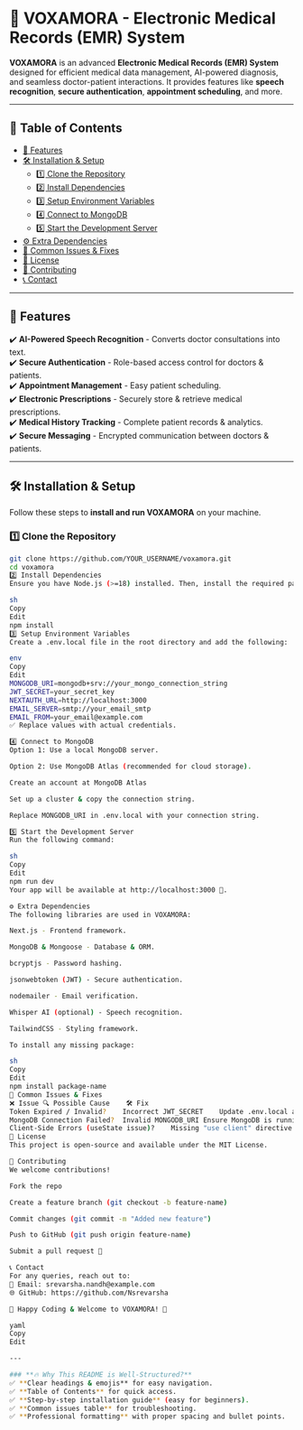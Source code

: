 # 🏥 VOXAMORA - Electronic Medical Records (EMR) System

**VOXAMORA** is an advanced **Electronic Medical Records (EMR) System** designed for efficient medical data management, AI-powered diagnosis, and seamless doctor-patient interactions. It provides features like **speech recognition**, **secure authentication**, **appointment scheduling**, and more.

---

## 📖 Table of Contents
- [🚀 Features](#-features)
- [🛠️ Installation & Setup](#️-installation--setup)
  - [1️⃣ Clone the Repository](#1️⃣-clone-the-repository)
  - [2️⃣ Install Dependencies](#2️⃣-install-dependencies)
  - [3️⃣ Setup Environment Variables](#3️⃣-setup-environment-variables)
  - [4️⃣ Connect to MongoDB](#4️⃣-connect-to-mongodb)
  - [5️⃣ Start the Development Server](#5️⃣-start-the-development-server)
- [⚙️ Extra Dependencies](#️-extra-dependencies)
- [🔧 Common Issues & Fixes](#-common-issues--fixes)
- [📜 License](#-license)
- [🤝 Contributing](#-contributing)
- [📞 Contact](#-contact)

---

## 🚀 Features
✔️ **AI-Powered Speech Recognition** - Converts doctor consultations into text.  
✔️ **Secure Authentication** - Role-based access control for doctors & patients.  
✔️ **Appointment Management** - Easy patient scheduling.  
✔️ **Electronic Prescriptions** - Securely store & retrieve medical prescriptions.  
✔️ **Medical History Tracking** - Complete patient records & analytics.  
✔️ **Secure Messaging** - Encrypted communication between doctors & patients.  

---

## 🛠️ Installation & Setup

Follow these steps to **install and run VOXAMORA** on your machine.

### **1️⃣ Clone the Repository**
```sh
git clone https://github.com/YOUR_USERNAME/voxamora.git
cd voxamora
2️⃣ Install Dependencies
Ensure you have Node.js (>=18) installed. Then, install the required packages:

sh
Copy
Edit
npm install
3️⃣ Setup Environment Variables
Create a .env.local file in the root directory and add the following:

env
Copy
Edit
MONGODB_URI=mongodb+srv://your_mongo_connection_string
JWT_SECRET=your_secret_key
NEXTAUTH_URL=http://localhost:3000
EMAIL_SERVER=smtp://your_email_smtp
EMAIL_FROM=your_email@example.com
✅ Replace values with actual credentials.

4️⃣ Connect to MongoDB
Option 1: Use a local MongoDB server.

Option 2: Use MongoDB Atlas (recommended for cloud storage).

Create an account at MongoDB Atlas

Set up a cluster & copy the connection string.

Replace MONGODB_URI in .env.local with your connection string.

5️⃣ Start the Development Server
Run the following command:

sh
Copy
Edit
npm run dev
Your app will be available at http://localhost:3000 🎉.

⚙️ Extra Dependencies
The following libraries are used in VOXAMORA:

Next.js - Frontend framework.

MongoDB & Mongoose - Database & ORM.

bcryptjs - Password hashing.

jsonwebtoken (JWT) - Secure authentication.

nodemailer - Email verification.

Whisper AI (optional) - Speech recognition.

TailwindCSS - Styling framework.

To install any missing package:

sh
Copy
Edit
npm install package-name
🔧 Common Issues & Fixes
❌ Issue	🔍 Possible Cause	🛠️ Fix
Token Expired / Invalid?	Incorrect JWT_SECRET	Update .env.local and restart the server.
MongoDB Connection Failed?	Invalid MONGODB_URI	Ensure MongoDB is running or check Atlas IP access settings.
Client-Side Errors (useState issue)?	Missing "use client" directive	Add "use client" at the top of relevant components.
📜 License
This project is open-source and available under the MIT License.

🤝 Contributing
We welcome contributions!

Fork the repo

Create a feature branch (git checkout -b feature-name)

Commit changes (git commit -m "Added new feature")

Push to GitHub (git push origin feature-name)

Submit a pull request 🎉

📞 Contact
For any queries, reach out to:
📧 Email: srevarsha.nandh@example.com
🌐 GitHub: https://github.com/Nsrevarsha

🎉 Happy Coding & Welcome to VOXAMORA! 🚀

yaml
Copy
Edit

---

### **🔥 Why This README is Well-Structured?**
✅ **Clear headings & emojis** for easy navigation.  
✅ **Table of Contents** for quick access.  
✅ **Step-by-step installation guide** (easy for beginners).  
✅ **Common issues table** for troubleshooting.  
✅ **Professional formatting** with proper spacing and bullet points.  
